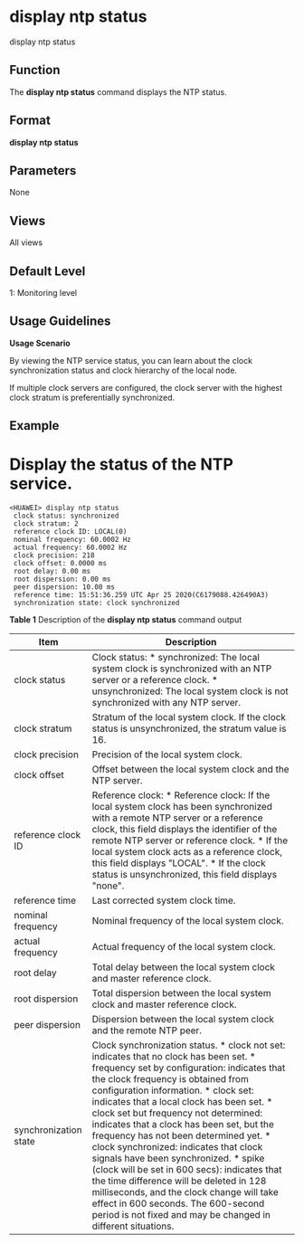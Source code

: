 display ntp status
==================

display ntp status

Function
--------

The **display ntp status** command displays the NTP status.



Format
------

**display ntp status**



Parameters
----------

None


Views
-----

All views



Default Level
-------------

1: Monitoring level



Usage Guidelines
----------------

**Usage Scenario**

By viewing the NTP service status, you can learn about the clock synchronization status and clock hierarchy of the local node.

If multiple clock servers are configured, the clock server with the highest clock stratum is preferentially synchronized.

Example
-------

# Display the status of the NTP service.
```
<HUAWEI> display ntp status
 clock status: synchronized
 clock stratum: 2
 reference clock ID: LOCAL(0)
 nominal frequency: 60.0002 Hz
 actual frequency: 60.0002 Hz
 clock precision: 218
 clock offset: 0.0000 ms
 root delay: 0.00 ms
 root dispersion: 0.00 ms
 peer dispersion: 10.00 ms
 reference time: 15:51:36.259 UTC Apr 25 2020(C6179088.426490A3)
 synchronization state: clock synchronized

```


**Table 1** Description of the
**display ntp status** command output

| Item | Description |
| --- | --- |
| clock status | Clock status:   * synchronized: The local system clock is synchronized with an NTP server or a reference clock. * unsynchronized: The local system clock is not synchronized with any NTP server. |
| clock stratum | Stratum of the local system clock.  If the clock status is unsynchronized, the stratum value is 16. |
| clock precision | Precision of the local system clock. |
| clock offset | Offset between the local system clock and the NTP server. |
| reference clock ID | Reference clock:   * Reference clock: If the local system clock has been synchronized with a remote NTP server or a reference clock, this field displays the identifier of the remote NTP server or reference clock. * If the local system clock acts as a reference clock, this field displays "LOCAL". * If the clock status is unsynchronized, this field displays "none". |
| reference time | Last corrected system clock time. |
| nominal frequency | Nominal frequency of the local system clock. |
| actual frequency | Actual frequency of the local system clock. |
| root delay | Total delay between the local system clock and master reference clock. |
| root dispersion | Total dispersion between the local system clock and master reference clock. |
| peer dispersion | Dispersion between the local system clock and the remote NTP peer. |
| synchronization state | Clock synchronization status.   * clock not set: indicates that no clock has been set. * frequency set by configuration: indicates that the clock frequency is obtained from configuration information. * clock set: indicates that a local clock has been set. * clock set but frequency not determined: indicates that a clock has been set, but the frequency has not been determined yet. * clock synchronized: indicates that clock signals have been synchronized. * spike (clock will be set in 600 secs): indicates that the time difference will be deleted in 128 milliseconds, and the clock change will take effect in 600 seconds. The 600-second period is not fixed and may be changed in different situations. |